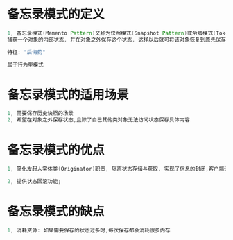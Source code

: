 # 备忘录模式的定义
```java
1, 备忘录模式(Memento Pattern)又称为快照模式(Snapshot Pattern)或令牌模式(Token Pattern), 是指在不破坏封闭的前提下, 
捕获一个对象的内部状态, 并在对象之外保存这个状态, 这样以后就可将该对象恢复到原先保存的状态

特征: "后悔药"

属于行为型模式
```


# 备忘录模式的适用场景
```java
1, 需要保存历史快照的场景
2, 希望在对象之外保存状态,且除了自己其他类对象无法访问状态保存具体内容
```

# 备忘录模式的优点
```java
1, 简化发起人实体类(Originator)职责, 隔离状态存储与获取, 实现了信息的封闭,客户端无需关心状态的保存细节

2, 提供状态回滚功能;
```


# 备忘录模式的缺点
```java
1, 消耗资源: 如果需要保存的状态过多时,每次保存都会消耗很多内存
```